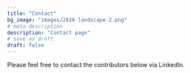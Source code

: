 ```yaml
---
title: "Contact"
bg_image: "images/2020-landscape-2.png"
# meta description
description: "Contact page"
# save as draft
draft: false
---
```


Please feel free to contact the contributors below via LinkedIn.
